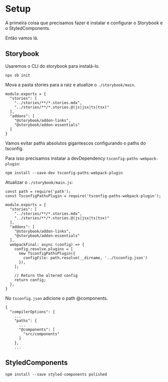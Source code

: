 # Setup

A primeira coisa que precisamos fazer é instalar e configurar o Storybook e o StyledComponents.

Então vamos lá.

## Storybook

Usaremos o CLI do storybook para instalá-lo.

```
npx sb init
```

Mova a pasta stories para a raiz e atualize o `./storybook/main`.

```
module.exports = {
  "stories": [
    "../stories/**/*.stories.mdx",
    "../stories/**/*.stories.@(js|jsx|ts|tsx)"
  ],
  "addons": [
    "@storybook/addon-links",
    "@storybook/addon-essentials"
  ]
}
```

Vamos evitar paths absolutos gigantescos configurando o paths do tsconfig.

Para isso precisamos instalar a devDependency `tsconfig-paths-webpack-plugin`:

```
npm install --save-dev tsconfig-paths-webpack-plugin
```

Atualizar o `./storybook/main.js`:

```
const path = require('path');
const TsconfigPathsPlugin = require('tsconfig-paths-webpack-plugin');

module.exports = {
  "stories": [
    "../stories/**/*.stories.mdx",
    "../stories/**/*.stories.@(js|jsx|ts|tsx)"
  ],
  "addons": [
    "@storybook/addon-links",
    "@storybook/addon-essentials"
  ],
  webpackFinal: async (config) => {
    config.resolve.plugins = [
      new TsconfigPathsPlugin({
        configFile: path.resolve(__dirname, '../tsconfig.json')
      }),
    ];

    // Return the altered config
    return config;
  },
}
```

No `tsconfig.json` adicione o path @components.

```
{
  "compilerOptions": {
    ...
    "paths": {
      ...
      "@components": [
        "src/components"
      ]
    },
    ...
```

## StyledComponents

```
npm install --save styled-components polished
```
